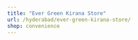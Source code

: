 ```yaml
---
title: "Ever Green Kirana Store"
url: /hyderabad/ever-green-kirana-store/
shop: convenience
---
```

